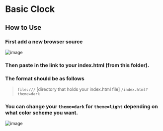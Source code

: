 # Basic Clock

## How to Use

### First add a new browser source
![image](https://i.imgur.com/U6xcuKH.png)

### Then paste in the link to your index.html (from this folder).
### The format should be as follows

> `file:///` [directory that holds your index.html file] `/index.html?theme=dark`

### You can change your `theme=dark` for `theme=light` depending on what color scheme you want.

![image](https://imgur.com/hMwWmUY.png)
